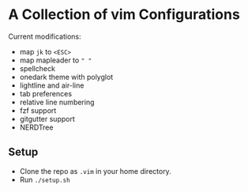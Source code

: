 # A Collection of vim Configurations

Current modifications:

* map `jk` to `<ESC>`
* map mapleader to `" "`
* spellcheck
* onedark theme with polyglot
* lightline and air-line
* tab preferences
* relative line numbering
* fzf support
* gitgutter support
* NERDTree

## Setup
 
* Clone the repo as `.vim` in your home directory. 
* Run `./setup.sh`
